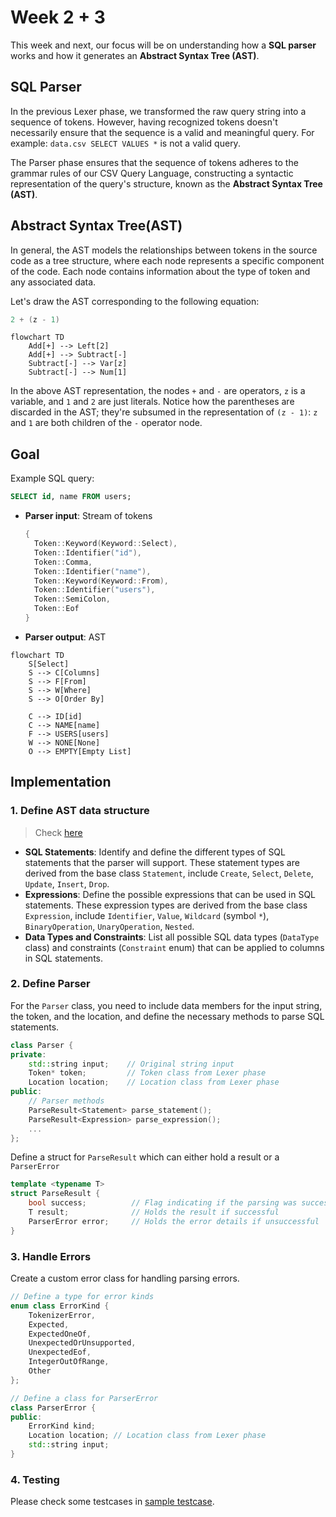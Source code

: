 # Week 2 + 3
This week and next, our focus will be on understanding how a **SQL parser** works and how it generates an **Abstract Syntax Tree (AST)**.

## SQL Parser
In the previous Lexer phase, we transformed the raw query string into a sequence of tokens. However, having recognized tokens doesn't necessarily ensure that the sequence is a valid and meaningful query. For example: `data.csv SELECT VALUES *` is not a valid query.

The Parser phase ensures that the sequence of tokens adheres to the grammar rules of our CSV Query Language, constructing a syntactic representation of the query's structure, known as the **Abstract Syntax Tree (AST)**.

## Abstract Syntax Tree(AST)
In general, the AST models the relationships between tokens in the source code as a tree structure, where each node represents a specific component of the code. Each node contains information about the type of token and any associated data.

Let's draw the AST corresponding to the following equation:
```cpp
2 + (z - 1)
```

```mermaid
flowchart TD
    Add[+] --> Left[2]
    Add[+] --> Subtract[-]
    Subtract[-] --> Var[z]
    Subtract[-] --> Num[1]
```
In the above AST representation, the nodes `+` and `-` are operators, `z` is a variable, and `1` and `2` are just literals. Notice how the parentheses are discarded in the AST; they're subsumed in the representation of `(z - 1)`: `z` and `1` are both children of the `-` operator node.

## Goal
Example SQL query:
```sql
SELECT id, name FROM users;
```
- **Parser input**: Stream of tokens
  ```cpp
  {
    Token::Keyword(Keyword::Select),
    Token::Identifier("id"),
    Token::Comma,
    Token::Identifier("name"),
    Token::Keyword(Keyword::From),
    Token::Identifier("users"),
    Token::SemiColon,
    Token::Eof
  }
  ```
- **Parser output**: AST
```mermaid
flowchart TD
    S[Select]
    S --> C[Columns]
    S --> F[From]
    S --> W[Where]
    S --> O[Order By]

    C --> ID[id]
    C --> NAME[name]
    F --> USERS[users]
    W --> NONE[None]
    O --> EMPTY[Empty List]
```
## Implementation
### 1. Define AST data structure
> Check [here](./ast.cpp)
- **SQL Statements**: Identify and define the different types of SQL statements that the parser will support. These statement types are derived from the base class `Statement`, include `Create`, `Select`, `Delete`, `Update`, `Insert`, `Drop`.
- **Expressions**: Define the possible expressions that can be used in SQL statements. These expression types are derived from the base class `Expression`, include `Identifier`, `Value`, `Wildcard` (symbol `*`), `BinaryOperation`, `UnaryOperation`, `Nested`.
- **Data Types and Constraints**: List all possible SQL data types (`DataType` class) and constraints (`Constraint` enum) that can be applied to columns in SQL statements.

### 2. Define Parser
For the `Parser` class, you need to include data members for the input string, the token, and the location, and define the necessary methods to parse SQL statements.
```cpp
class Parser {
private:
    std::string input;    // Original string input
    Token* token;         // Token class from Lexer phase
    Location location;    // Location class from Lexer phase
public:
    // Parser methods
    ParseResult<Statement> parse_statement();
    ParseResult<Expression> parse_expression();
    ...
};
```
Define a struct for `ParseResult` which can either hold a result or a `ParserError`
```cpp
template <typename T>
struct ParseResult {
    bool success;          // Flag indicating if the parsing was successful
    T result;              // Holds the result if successful
    ParserError error;     // Holds the error details if unsuccessful
}
```

### 3. Handle Errors
Create a custom error class for handling parsing errors.
```cpp
// Define a type for error kinds
enum class ErrorKind {
    TokenizerError,
    Expected,
    ExpectedOneOf,
    UnexpectedOrUnsupported,
    UnexpectedEof,
    IntegerOutOfRange,
    Other
};

// Define a class for ParserError
class ParserError {
public:
    ErrorKind kind;
    Location location; // Location class from Lexer phase
    std::string input;
}
```

### 4. Testing
Please check some testcases in [sample testcase](./testcase.md).
